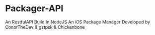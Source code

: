 # Packager-API
An RestfulAPI Build In NodeJS
An iOS Package Manager Developed by ConorTheDev & gstpsk & Chickenbone

